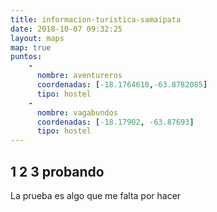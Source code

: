 ```yaml
---
title: informacion-turistica-samaipata
date: 2018-10-07 09:32:25
layout: maps
map: true
puntos:
    -
      nombre: aventureros
      coordenadas: [-18.1764610,-63.8782085]
      tipo: hostel
    - 
      nombre: vagabundos
      coordenadas: [-18.17902, -63.87693]
      tipo: hostel
---
```

## 1 2 3 probando
La prueba es algo que me falta por hacer 